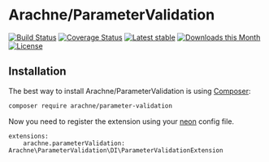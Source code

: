Arachne/ParameterValidation
====

[![Build Status](https://img.shields.io/travis/Arachne/ParameterValidation/master.svg?style=flat-square)](https://travis-ci.org/Arachne/ParameterValidation/branches)
[![Coverage Status](https://img.shields.io/coveralls/Arachne/ParameterValidation/master.svg?style=flat-square)](https://coveralls.io/github/Arachne/ParameterValidation?branch=master)
[![Latest stable](https://img.shields.io/packagist/v/arachne/parameter-validation.svg?style=flat-square)](https://packagist.org/packages/arachne/parameter-validation)
[![Downloads this Month](https://img.shields.io/packagist/dm/arachne/parameter-validation.svg?style=flat-square)](https://packagist.org/packages/arachne/parameter-validation)
[![License](https://img.shields.io/badge/license-MIT-blue.svg?style=flat-square)](https://github.com/Arachne/ParameterValidation/blob/master/license.md)

Installation
----

The best way to install Arachne/ParameterValidation is using [Composer](http://getcomposer.org/):

```sh
composer require arachne/parameter-validation
```

Now you need to register the extension using your [neon](https://ne-on.org) config file.

```neon
extensions:
    arachne.parameterValidation: Arachne\ParameterValidation\DI\ParameterValidationExtension
```

